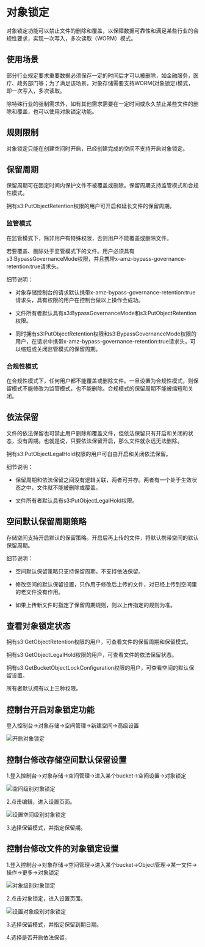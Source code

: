 # 对象锁定

对象锁定功能可以禁止文件的删除和覆盖，以保障数据可靠性和满足某些行业的合规性要求，实现一次写入，多次读取（WORM）模式。

## 使用场景

部分行业规定要求重要数据必须保存一定的时间后才可以被删除，如金融服务，医疗、政务部门等；为了满足该场景，对象存储需要支持WORM(对象锁定)模式，即一次写入，多次读取。

除特殊行业的强制需求外，如有其他需求需要在一定时间或永久禁止某些文件的删除和覆盖，也可以使用对象锁定功能。

## 规则限制

对象锁定只能在创建空间时开启，已经创建完成的空间不支持开启对象锁定。

## 保留周期

保留周期可在固定时间内保护文件不被覆盖或删除。保留周期支持监管模式和合规性模式。

拥有s3:PutObjectRetention权限的用户可开启和延长文件的保留周期。

### 监管模式

在监管模式下，除非用户有特殊权限，否则用户不能覆盖或删除文件。

若要覆盖、删除处于监管模式下的文件。用户必须具有s3:BypassGovernanceMode权限，并且携带x-amz-bypass-governance-retention:true请求头。

细节说明：

* 对象存储控制台的请求默认携带x-amz-bypass-governance-retention:true请求头，具有权限的用户在控制台做以上操作会成功。

* 文件所有者默认具有s3:BypassGovernanceMode和s3:PutObjectRetention权限。

* 同时拥有s3:PutObjectRetention权限和s3:BypassGovernanceMode权限的用户，在请求中携带x-amz-bypass-governance-retention:true请求头，可以缩短或关闭监管模式的保留周期。

### 合规性模式

在合规性模式下，任何用户都不能覆盖或删除文件。一旦设置为合规性模式，则保留模式不能修改为监管模式，也不能删除。合规模式的保留周期不能被缩短和关闭。

## 依法保留

文件的依法保留也可禁止用户删除和覆盖文件，但依法保留只有开启和关闭的状态，没有周期。也就是说，只要依法保留开启，那么文件就永远无法删除。

拥有s3:PutObjectLegalHold权限的用户可自由开启和关闭依法保留。

细节说明：

* 保留周期和依法保留之间没有逻辑关联，两者可并存。两者有一个处于生效状态之中，文件就不能被删除或覆盖。

* 文件所有者默认具有s3:PutObjectLegalHold权限。

## 空间默认保留周期策略

存储空间支持开启默认的保留策略。开启后再上传的文件，将默认携带空间的默认保留周期。

细节说明：

* 空间默认保留策略只支持保留周期，不支持依法保留。

* 修改空间的默认保留设置，只作用于修改后上传的文件，对已经上传到空间里的老文件没有作用。

* 如果上传新文件时指定了保留周期规则，则以上传指定的规则为准。

## 查看对象锁定状态

拥有s3:GetObjectRetention权限的用户，可查看文件的保留周期和保留模式。

拥有s3:GetObjectLegalHold权限的用户，可查看文件的依法保留状态。

拥有s3:GetBucketObjectLockConfiguration权限的用户，可查看空间的默认保留设置。

所有者默认拥有以上三种权限。

## 控制台开启对象锁定功能

登入控制台->对象存储->空间管理->新建空间->高级设置

![开启对象锁定](https://github.com/jdcloudcom/cn/blob/edit/image/Object-Storage-Service/OSS-170.png)

## 控制台修改存储空间默认保留设置

1.登入控制台->对象存储->空间管理->进入某个bucket->空间设置->对象锁定

![空间级别对象锁定](https://github.com/jdcloudcom/cn/blob/edit/image/Object-Storage-Service/OSS-171.png)

2.点击编辑，进入设置页面。

![设置空间级别对象锁定](https://github.com/jdcloudcom/cn/blob/edit/image/Object-Storage-Service/OSS-172.png)

3.选择保留模式，并指定保留期。

## 控制台修改文件的对象锁定设置

1.登入控制台->对象存储->空间管理->进入某个bucket->Object管理->某一文件->操作->更多->对象锁定

![对象级别对象锁定](https://github.com/jdcloudcom/cn/blob/edit/image/Object-Storage-Service/OSS-173.png)

2.点击对象锁定，进入设置页面。

![设置对象级别对象锁定](https://github.com/jdcloudcom/cn/blob/edit/image/Object-Storage-Service/OSS-174.png)

3.选择保留模式，并指定保留到期日期。

4.选择是否开启依法保留。
